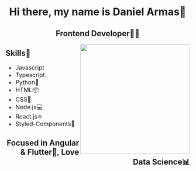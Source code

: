 <h1 align="center">Hi there, my name is Daniel Armas👋</h1>
<h2 align="center">Frontend Developer👨‍💻</h2>
  <img align='right' src="https://media.giphy.com/media/ZeFG00TVXs54Pw4c8e/giphy.gif" width="300"/>
  <div align='left'>
  <h2>Skills🚀</h2>
  <ul style="font-size: 16px;">
    <li>Javascript</li>
    <li>Typescript</li>
    <li>Python🐍</li>
    <li>HTML📦</li>
    <li>CSS📱</li>
    <li>Node.js💻</li>
    <li>React.js⚛️</li>
    <li>Styled-Components💅</li>
  </ul>
  </div>
<h2 align="right">Focused in Angular & Flutter🤫, Love Data Science📊</h2>
<!--
**DanielArmR/DanielArmR** is a ✨ _special_ ✨ repository because its `README.md` (this file) appears on your GitHub profile.

Here are some ideas to get you started:

- 🔭 I’m currently working on ...
- 🌱 I’m currently learning ...
- 👯 I’m looking to collaborate on ...
- 🤔 I’m looking for help with ...
- 💬 Ask me about ...
- 📫 How to reach me: ...
- 😄 Pronouns: ...
- ⚡ Fun fact: ...
-->
